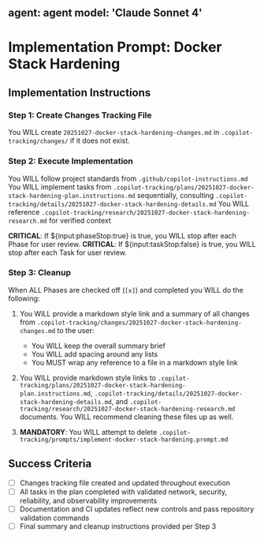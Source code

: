 agent: agent
model: 'Claude Sonnet 4'
---

<!-- markdownlint-disable-file -->

# Implementation Prompt: Docker Stack Hardening

## Implementation Instructions

### Step 1: Create Changes Tracking File

You WILL create `20251027-docker-stack-hardening-changes.md` in `.copilot-tracking/changes/` if it does not exist.

### Step 2: Execute Implementation

You WILL follow project standards from `.github/copilot-instructions.md`
You WILL implement tasks from `.copilot-tracking/plans/20251027-docker-stack-hardening-plan.instructions.md` sequentially, consulting `.copilot-tracking/details/20251027-docker-stack-hardening-details.md`
You WILL reference `.copilot-tracking/research/20251027-docker-stack-hardening-research.md` for verified context

**CRITICAL**: If ${input:phaseStop:true} is true, you WILL stop after each Phase for user review.
**CRITICAL**: If ${input:taskStop:false} is true, you WILL stop after each Task for user review.

### Step 3: Cleanup

When ALL Phases are checked off (`[x]`) and completed you WILL do the following:

1. You WILL provide a markdown style link and a summary of all changes from `.copilot-tracking/changes/20251027-docker-stack-hardening-changes.md` to the user:
   - You WILL keep the overall summary brief
   - You WILL add spacing around any lists
   - You MUST wrap any reference to a file in a markdown style link

2. You WILL provide markdown style links to `.copilot-tracking/plans/20251027-docker-stack-hardening-plan.instructions.md`, `.copilot-tracking/details/20251027-docker-stack-hardening-details.md`, and `.copilot-tracking/research/20251027-docker-stack-hardening-research.md` documents. You WILL recommend cleaning these files up as well.
3. **MANDATORY**: You WILL attempt to delete `.copilot-tracking/prompts/implement-docker-stack-hardening.prompt.md`

## Success Criteria

- [ ] Changes tracking file created and updated throughout execution
- [ ] All tasks in the plan completed with validated network, security, reliability, and observability improvements
- [ ] Documentation and CI updates reflect new controls and pass repository validation commands
- [ ] Final summary and cleanup instructions provided per Step 3
